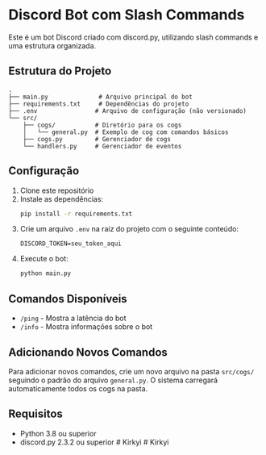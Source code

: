# Discord Bot com Slash Commands

Este é um bot Discord criado com discord.py, utilizando slash commands e uma estrutura organizada.

## Estrutura do Projeto

```
.
├── main.py              # Arquivo principal do bot
├── requirements.txt     # Dependências do projeto
├── .env                # Arquivo de configuração (não versionado)
└── src/
    ├── cogs/           # Diretório para os cogs
    │   └── general.py  # Exemplo de cog com comandos básicos
    ├── cogs.py         # Gerenciador de cogs
    └── handlers.py     # Gerenciador de eventos
```

## Configuração

1. Clone este repositório
2. Instale as dependências:
   ```bash
   pip install -r requirements.txt
   ```
3. Crie um arquivo `.env` na raiz do projeto com o seguinte conteúdo:
   ```
   DISCORD_TOKEN=seu_token_aqui
   ```
4. Execute o bot:
   ```bash
   python main.py
   ```

## Comandos Disponíveis

- `/ping` - Mostra a latência do bot
- `/info` - Mostra informações sobre o bot

## Adicionando Novos Comandos

Para adicionar novos comandos, crie um novo arquivo na pasta `src/cogs/` seguindo o padrão do arquivo `general.py`. O sistema carregará automaticamente todos os cogs na pasta.

## Requisitos

- Python 3.8 ou superior
- discord.py 2.3.2 ou superior #   K i r k y i  
 #   K i r k y i  
 